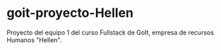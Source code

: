 # goit-proyecto-Hellen

Proyecto del equipo 1 del curso Fullstack de GoIt, empresa de recursos Humanos "Hellen".
